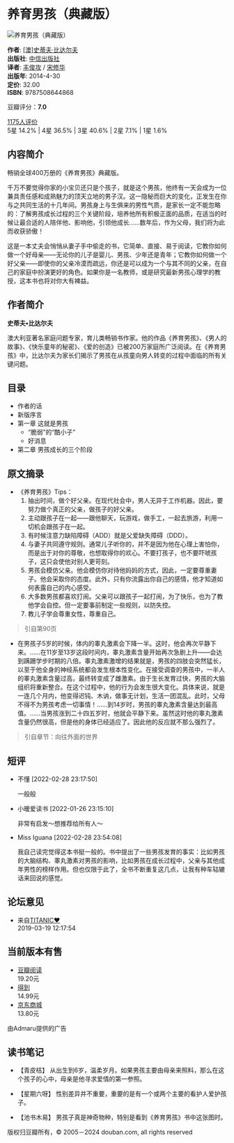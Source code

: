 # 养育男孩（典藏版）

![养育男孩（典藏版）](https://img1.doubanio.com/view/subject/s/public/s27276129.jpg)

**作者**: [\[澳\]史蒂夫·比达尔夫](/search/%E5%8F%B2%E8%92%82%E5%A4%AB%C2%B7%E6%AF%94%E8%BE%BE%E5%B0%94%E5%A4%AB)  
**出版社**: [中信出版社](https://book.douban.com/press/2400)  
**译者**: [丰俊攻](/search/%E4%B8%B0%E4%BF%8A%E6%94%BB) / [宋修华](/search/%E5%AE%8B%E4%BF%AE%E5%8D%8E)  
**出版年**: 2014-4-30  
**定价**: 32.00  
**ISBN**: 9787508644868  

豆瓣评分：**7.0**

[1175人评价](comments)  
5星 14.2% | 4星 36.5% | 3星 40.6% | 2星 7.1% | 1星 1.6%

## 内容简介

畅销全球400万册的《养育男孩》典藏版。

千万不要觉得你家的小宝贝还只是个孩子，就是这个男孩，他终有一天会成为一位兼具责任感和成熟魅力的顶天立地的男子汉。这一隐秘而巨大的变化，正发生在你与之共同生活的十几年间。男孩身上与生俱来的男性气质，是家长一定不能忽略的：了解男孩成长过程的三个关键阶段，培养他所有积极正面的品质，在适当的时候让最合适的人陪伴他、影响他，引领他成长……数年后，作为父母，我们将为此而收获骄傲！

这是一本丈夫会悄悄从妻子手中偷走的书，它简单、直接、易于阅读，它教你如何做一个好母亲——无论你的儿子是婴儿、男孩、少年还是青年；它教你如何做一个好父亲——即使你的父亲冷漠而疏远，你还是可以成为一个与其不同的父亲，在自己的家庭中扮演更好的角色。如果你是一名教师，或是研究最新男孩心理学的教授，这本书也将对你大有裨益。

## 作者简介

**史蒂夫•比达尔夫**

澳大利亚著名家庭问题专家，育儿类畅销书作家。他的作品《养育男孩》、《男人的故事》、《快乐童年的秘密》、《爱的创造》已被200万家庭所广泛阅读。在《养育男孩》中，比达尔夫为家长们揭示了男孩在从孩童向男人转变的过程中面临的所有关键问题。

## 目录

- 作者的话
- 新版序言
- 第一章 这就是男孩
  - “脆弱”的“酷小子”
  - 好消息
- 第二章 男孩成长的三个阶段

## 原文摘录

- 《养育男孩》Tips：
  1. 抽出时间，做个好父亲。在现代社会中，男人无异于工作机器。因此，要努力做个真正的父亲，做孩子的好父亲。
  2. 主动跟孩子在一起——跟他聊天，玩游戏，做手工，一起去旅游，利用一切机会跟孩子在一起。
  3. 有时候注意力缺陷障碍（ADD）就是父爱缺失障碍（DDD）。
  4. 与妻子共同遵守规则。通常儿子听你的，并不是因为他在心理上害怕你，而是出于对你的尊敬，也想取得你的欢心。不要打孩子，也不要吓唬孩子，这只会使他对别人更苛刻。
  5. 男孩会模仿父亲。他会模仿你对待他妈妈的方式，因此，一定要尊重妻子。他会采取你的态度。此外，只有你流露出你自己的感情，他才知道如何表露自己的内心感受。
  6. 大多数男孩都喜欢打闹。父亲可以跟孩子一起打闹，为了快乐，也为了教他学会自控。但一定要事前制定一些规则，以防失控。
  7. 教儿子学会尊重女性，尊重自己。

> 引自第90页

- 在男孩子5岁的时候，体内的睾丸激素会下降一半。这时，他会再次平静下来。……在11岁至13岁这段时间内，睾丸激素含量开始再次急剧上升——会达到蹒跚学步时期的八倍。睾丸激素激增的结果就是，男孩的四肢会突然猛长，以至于他全身的神经系统都会发生根本性变化。在接受调查的男孩中，一半人的睾丸激素含量过高，最终转变成了雌激素。由于生长发育过快，男孩的大脑组织将重新整合。在这个过程中，他的行为会发生很大变化。具体来说，就是一连几个月内，他变得迟钝、木讷，做事无计划，生活一团混乱。此时，父母不得不为男孩考虑一切事情！……到14岁时，男孩的睾丸激素含量达到最高值。……当男孩涨到二十四五岁时，他就会平静下来。虽然这时他的睾丸激素含量仍然很高，但是他的身体已经适应了。因此他的反应就不那么强烈了。

> 引自章节：向往外面的世界

## 短评

- 不懂 [2022-02-28 23:17:50]
  
  一般般

- 小暧爱读书 [2022-01-26 23:15:10]
  
  非常有启发～想推荐给所有人～

- Miss Iguana [2022-02-28 23:54:08]
  
  我自己读完觉得这本书挺一般的。书中提出了一些男孩发育的事实：比如男孩的大脑结构、睾丸激素对男孩的影响，比如男孩在成长过程中，父亲与其他成年男性的榜样作用。但也仅限于此了，全书不断重复这几点，让我有种车轱辘话来回说的感觉。

## 论坛意见

- 来自[TITANIC❤](https://www.douban.com/people/4743244/)  
  2019-03-19 12:17:54  

## 当前版本有售

- [豆瓣阅读](https://read.douban.com/ebook/9760045/?dcs=subject-buylink&dcm=douban&dct=25881111)  
  19.20元  
- [得到](https://www.dedao.cn/ebook/detail?id=4pqvNQ1KRJa7EmgG8MPKrzykNVbDpBWZ8nwQA1xO54nlvZq296YodejLXVJE5eAd&source=douban)  
  14.99元  
- [京东商城](https://book.douban.com/link2/?lowest=1380&pre=0&vendor=jingdong&srcpage=subject&price=1380&pos=1&url=https%3A%2F%2Funion-click.jd.com%2Fjdc%3Fe%3D%26p%3DJF8BAQIJK1olVAYKXVdeD08WM2gBHFoQWg4KUV1fOA9IWzFXKwJQGEdAX0BDUA5DX3BTTkRHA1ocU1daCU4QC2cNGFkKBENeCW4jYx50dgkNSTtpK39ySggGc09ydxJeF1clWgMFUllUC0wnA2sJH18lbQYDZB8zCE0fAm8KK1kVXAcHVFZaC0onA2kKG1kRVAULXVlbC3sXC2s4wtuii6SQjcDX3cOAM184GGslbQYyV24DZkpEBGoBG1sRM1oAAQZcTR0UbWwJHlwcWwMBVG5fCUoVAV84KyZgC3oBUSc0bglrByt3bCJpB1VAXSAkTiUVfy9cbjxpJENkVwM1ejJ2YDY4Hms)  
  13.80元  

由Admaru提供的广告

## 读书笔记

- 【青皮桔】
  从出生到6岁，温柔岁月。如果男孩主要由母亲来照料，那么在这个孩子的心中，母亲是他寻求爱情的第一参照。

- 【星期六呀】
  性别差异并不重要，重要的是有一个或两个主要的看护人爱护孩子。

- 【池书木易】
  男孩子真是神奇物种，特别是看到《养育男孩》书中这张图时。 

版权归豆瓣所有，© 2005－2024 douban.com, all rights reserved 
